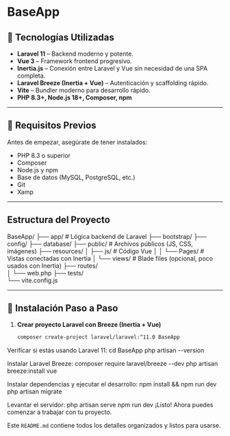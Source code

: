 # BaseApp

## 🧩 Tecnologías Utilizadas

- **Laravel 11** – Backend moderno y potente.
- **Vue 3** – Framework frontend progresivo.
- **Inertia.js** – Conexión entre Laravel y Vue sin necesidad de una SPA completa.
- **Laravel Breeze (Inertia + Vue)** – Autenticación y scaffolding rápido.
- **Vite** – Bundler moderno para desarrollo rápido.
- **PHP 8.3+, Node.js 18+, Composer, npm**

---

## 🔧 Requisitos Previos

Antes de empezar, asegúrate de tener instalados:

- PHP 8.3 o superior
- Composer
- Node.js y npm
- Base de datos (MySQL, PostgreSQL, etc.)
- Git
- Xamp

---

## Estructura del Proyecto

BaseApp/ 
├── app/ # Lógica backend de Laravel 
├── bootstrap/ 
├── config/ 
├── database/ 
├── public/ # Archivos públicos (JS, CSS, imágenes) 
├── resources/ 
│ ├── js/ # Código Vue 
│ │ └── Pages/ # Vistas conectadas con Inertia 
│ └── views/ # Blade files (opcional, poco usados con Inertia) 
├── routes/          
│ └── web.php 
├── tests/           
└── vite.config.js


---

## 🚀 Instalación Paso a Paso

1. **Crear proyecto Laravel con Breeze (Inertia + Vue)**

   ```bash
   composer create-project laravel/laravel:^11.0 BaseApp
   
Verificar si estás usando Laravel 11:
cd BaseApp
php artisan --version

Instalar Laravel Breeze:
composer require laravel/breeze --dev
php artisan breeze:install vue

Instalar dependencias y ejecutar el desarrollo:
npm install && npm run dev
php artisan migrate


Levantar el servidor:
php artisan serve
npm run dev
¡Listo! Ahora puedes comenzar a trabajar con tu proyecto.

Este `README.md` contiene todos los detalles organizados y listos para usarse.